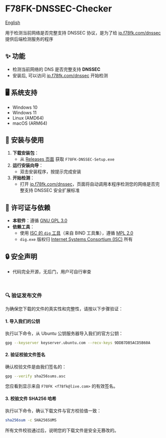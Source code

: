 # F78FK-DNSSEC-Checker

[English](./README.en.md)  <!-- 跳转到英文版 -->

用于检测当前网络是否完整支持 DNSSEC 协议，是为了给 [ip.f78fk.com/dnssec](https://ip.f78fk.com/dnssec) 提供后端检测服务的程序

## ✨ 功能
- 检测当前网络的 DNS 是否完整支持 **DNSSEC**
- 安装后, 可以访问 [ip.f78fk.com/dnssec](ip.f78fk.com/dnssec) 开始检测

## 🖥️ 系统支持
- Windows 10
- Windows 11
- Linux (AMD64)
- macOS (ARM64)

## 🚀 安装与使用
1. **下载安装包**：
   - 从 [Releases 页面](https://github.com/liuyuf78fk/F78FK-DNSSEC-Checker/releases) 获取 `F78FK-DNSSEC-Setup.exe`
2. **运行安装向导**：
   - 双击安装程序，按提示完成安装
3. **开始检测**：
   - 打开 [ip.f78fk.com/dnssec](https://ip.f78fk.com/dnssec)，页面将自动调用本程序检测您的网络是否完整支持 DNSSEC 安全扩展标准

## 📜 许可证与依赖
- **本软件**：遵循 [GNU GPL 3.0](./LICENSE)
- **依赖工具**：
  - 使用 [ISC 的 `dig` 工具](https://www.isc.org/downloads/)（来自 BIND 工具集），遵循 [MPL 2.0](dig/MPL-2.0.txt)
  - `dig.exe` 版权归 [Internet Systems Consortium (ISC)](https://www.isc.org/) 所有

## 🔒 安全声明
- 代码完全开源，无后门，用户可自行审查


<br>

### 🔍 验证发布文件

为确保您下载的文件的真实性和完整性，请按以下步骤验证：

#### 1. 导入我们的公钥

执行以下命令，从 Ubuntu 公钥服务器导入我们的官方公钥：

```bash
gpg --keyserver keyserver.ubuntu.com --recv-keys 9DDB7DB5ACD5B60A
```

#### 2. 验证校验文件签名

确认校验文件是由我们签名的：

```bash
gpg --verify sha256sums.asc
```

您应看到显示来自 `F78FK <f78fk@live.com>` 的有效签名。

#### 3. 校验文件 SHA256 哈希

执行以下命令，确认下载文件与官方校验值一致：

```bash
sha256sum -c SHA256SUMS
```

所有文件校验通过后，说明您的下载文件是安全无篡改的。